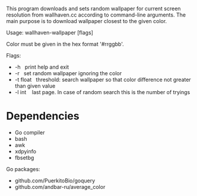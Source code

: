 This program downloads and sets random wallpaper for current screen resolution from wallhaven.cc
according to command-line arguments. The main purpose is to download wallpaper closest to the given
color.

Usage: wallhaven-wallpaper [flags] <color>

Color must be given in the hex format '#rrggbb'.

Flags:
* -h&nbsp;&nbsp;&nbsp;print help and exit
* -r&nbsp;&nbsp;&nbsp;set random wallpaper ignoring the color
* -t float&nbsp;&nbsp;&nbsp;threshold: search wallpaper so that color difference not greater than given value
* -l int &nbsp;&nbsp;&nbsp;last page. In case of random search this is the number of tryings

# Dependencies

* Go compiler
* bash
* awk
* xdpyinfo
* fbsetbg

Go packages:
* github.com/PuerkitoBio/goquery
* github.com/andbar-ru/average_color
